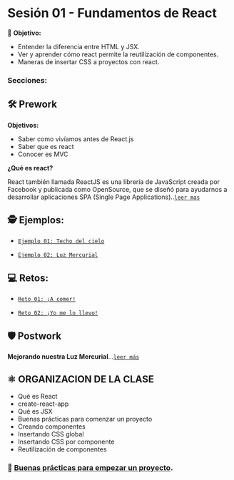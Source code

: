 # Sesión 01 - Fundamentos de React

🎯 **Objetivo:**
- Entender la diferencia entre HTML y JSX.
- Ver y aprender cómo react permite la reutilización de componentes.
- Maneras de insertar CSS a proyectos con react.

### Secciones:

## 🛠 Prework

**Objetivos:**

- Saber como vivíamos antes de React.js
- Saber que es react
- Conocer es MVC

**¿Qué es react?**

React también llamada ReactJS es una librería de JavaScript creada por Facebook y publicada como OpenSource, que se diseñó para ayudarnos a desarrollar aplicaciones SPA (Single Page Applications)..[`leer mas`](Prework)

## 🕵 Ejemplos:

- [`Ejemplo 01: Techo del cielo`](Ejemplo-01)

- [`Ejemplo 02: Luz Mercurial`](Ejemplo-02)

## 💻 Retos:

- [`Reto 01: ¡A comer!`](Reto-01)

- [`Reto 02: ¡Yo me lo llevo!`](Reto-02)

## 🛡 Postwork

**Mejorando nuestra Luz Mercurial**...[`leer más`](Postwork/)


## ⚛ ORGANIZACION DE LA CLASE
- Qué es React
- create-react-app
- Qué es JSX
- Buenas prácticas para comenzar un proyecto
- Creando componentes
- Insertando CSS global
- Insertando CSS por componente
- Reutilización de componentes

### 🎩 [Buenas prácticas para empezar un proyecto](../BuenasPracticas/EmpezandoProyectos/Readme.md).
